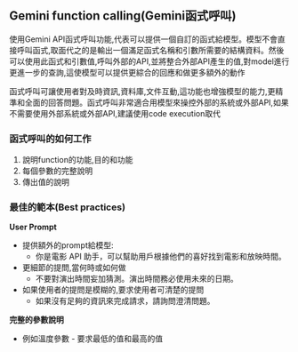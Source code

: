 ## Gemini function calling(Gemini函式呼叫)
使用Gemini API函式呼叫功能,代表可以提供一個自訂的函式給模型。模型不會直接呼叫函式,取面代之的是輸出一個滿足函式名稱和引數所需要的結構資料。然後可以使用此函式和引數值,呼叫外部的API,並將整合外部API產生的值,對model進行更進一步的查詢,這使模型可以提供更綜合的回應和做更多額外的動作

函式呼叫可讓使用者對及時資訊,資料庫,文件互動,這功能也增強模型的能力,更精準和全面的回答問題。函式呼叫非常適合用模型來操控外部的系統或外部API,如果不需要使用外部系統或外部API,建議使用code execution取代

### 函式呼叫的如何工作

1. 說明function的功能,目的和功能
2. 每個參數的完整說明
3. 傳出值的說明

### 最佳的範本(Best practices)

**User Prompt**
- 提供額外的prompt給模型:
	- 你是電影 API 助手，可以幫助用戶根據他們的喜好找到電影和放映時間。
- 更細節的提問,當何時或如何做
	- 不要對演出時間妄加猜測。演出時間務必使用未來的日期。
- 如果使用者的提問是模糊的,要求使用者可清楚的提問
	- 如果沒有足夠的資訊來完成請求，請詢問澄清問題。

**完整的參數說明**
- 例如溫度參數 - 要求最低的值和最高的值




















